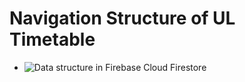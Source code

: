 # Navigation Structure of UL Timetable
* ![Data structure in Firebase Cloud Firestore](https://github.com/Frank980502/Group16/blob/master/1.png)
